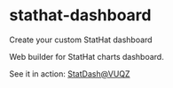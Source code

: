 # stathat-dashboard
Create your custom StatHat dashboard

Web builder for StatHat charts dashboard.

See it in action: [StatDash@VUQZ](http://vuqz.com.ar/)
